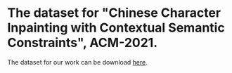 # The dataset for "Chinese Character Inpainting with Contextual Semantic Constraints", ACM-2021.
The dataset for our work can be download [here](https://drive.google.com/drive/folders/1V8QHdRIkUFbFu6651JM9AtVaoT121klG).
